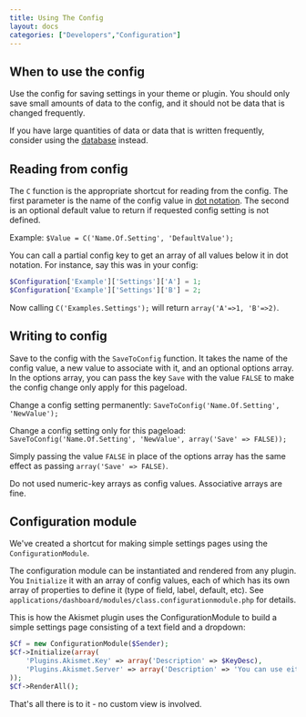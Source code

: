 ```yaml
---
title: Using The Config
layout: docs
categories: ["Developers","Configuration"]
---
```


## When to use the config

Use the config for saving settings in your theme or plugin. You should only save small amounts of data to the config, and it should not be data that is changed frequently.

If you have large quantities of data or data that is written frequently, consider using the [database](/developers/framework/database) instead.

## Reading from config

The `C` function is the appropriate shortcut for reading from the config. The first parameter is the name of the config value in [dot notation](/developers/configuration). The second is an optional default value to return if requested config setting is not defined.

Example:
`$Value = C('Name.Of.Setting', 'DefaultValue');`

You can call a partial config key to get an array of all values below it in dot notation. For instance, say this was in your config:

```php
$Configuration['Example']['Settings']['A'] = 1;
$Configuration['Example']['Settings']['B'] = 2;
```

Now calling `C('Examples.Settings');` will return `array('A'=>1, 'B'=>2)`.

## Writing to config

Save to the config with the `SaveToConfig` function. It takes the name of the config value, a new value to associate with it, and an optional options array. In the options array, you can pass the key `Save` with the value `FALSE` to make the config change only apply for this pageload.

Change a config setting permanently: `SaveToConfig('Name.Of.Setting', 'NewValue');`

Change a config setting only for this pageload: `SaveToConfig('Name.Of.Setting', 'NewValue', array('Save' => FALSE));`

Simply passing the value `FALSE` in place of the options array has the same effect as passing `array('Save' => FALSE)`.

<aside class="warning">Do not used numeric-key arrays as config values. Associative arrays are fine.</aside>

## Configuration module

We've created a shortcut for making simple settings pages using the `ConfigurationModule`.

The configuration module can be instantiated and rendered from any plugin. You `Initialize` it with an array of config values, each of which has its own array of properties to define it (type of field, label, default, etc). See `applications/dashboard/modules/class.configurationmodule.php` for details.

This is how the Akismet plugin uses the ConfigurationModule to build a simple settings page consisting of a text field and a dropdown:

```php
$Cf = new ConfigurationModule($Sender);
$Cf->Initialize(array(
    'Plugins.Akismet.Key' => array('Description' => $KeyDesc),
    'Plugins.Akismet.Server' => array('Description' => 'You can use either Akismet or TypePad antispam.', 'Control' => 'DropDown', 'Items' => array('' => 'Aksimet', 'api.antispam.typepad.com' => 'TypePad', 'DefaultValue' => ''))
));
$Cf->RenderAll();
```

That's all there is to it - no custom view is involved.
